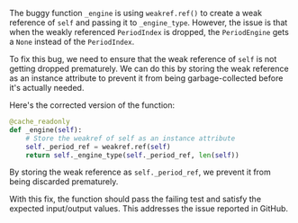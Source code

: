 The buggy function `_engine` is using `weakref.ref()` to create a weak reference of `self` and passing it to `_engine_type`. However, the issue is that when the weakly referenced `PeriodIndex` is dropped, the `PeriodEngine` gets a `None` instead of the `PeriodIndex`.

To fix this bug, we need to ensure that the weak reference of `self` is not getting dropped prematurely. We can do this by storing the weak reference as an instance attribute to prevent it from being garbage-collected before it's actually needed.

Here's the corrected version of the function:

```python
@cache_readonly
def _engine(self):
    # Store the weakref of self as an instance attribute
    self._period_ref = weakref.ref(self)
    return self._engine_type(self._period_ref, len(self))
```

By storing the weak reference as `self._period_ref`, we prevent it from being discarded prematurely.

With this fix, the function should pass the failing test and satisfy the expected input/output values. This addresses the issue reported in GitHub.